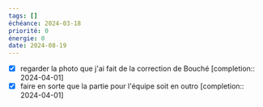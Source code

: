 ```yaml
---
tags: []
échéance: 2024-03-18
priorité: 0
énergie: 0
date: 2024-08-19
---
```

- [X] regarder la photo que j'ai fait de la correction de Bouché  [completion:: 2024-04-01]
- [X] faire en sorte que la partie pour l'équipe soit en outro  [completion:: 2024-04-01]